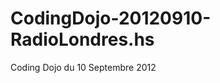 CodingDojo-20120910-RadioLondres.hs
===================================

Coding Dojo du 10 Septembre 2012 